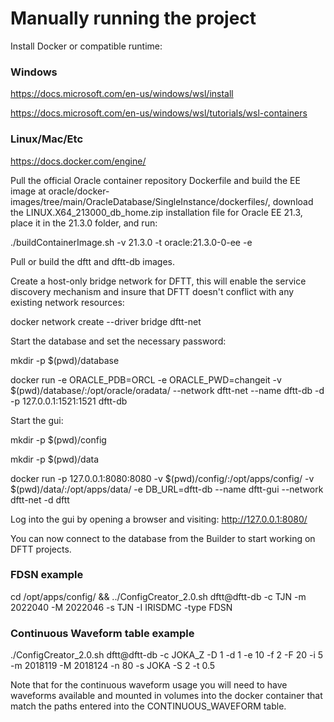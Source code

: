 # Manually running the project

Install Docker or compatible runtime:

### Windows
https://docs.microsoft.com/en-us/windows/wsl/install

https://docs.microsoft.com/en-us/windows/wsl/tutorials/wsl-containers

### Linux/Mac/Etc

https://docs.docker.com/engine/


Pull the official Oracle container repository Dockerfile and build the EE image at oracle/docker-images/tree/main/OracleDatabase/SingleInstance/dockerfiles/, download the LINUX.X64_213000_db_home.zip installation file for Oracle EE 21.3, place it in the 21.3.0 folder, and run:

./buildContainerImage.sh -v 21.3.0 -t oracle:21.3.0-0-ee -e

Pull or build the dftt and dftt-db images.

Create a host-only bridge network for DFTT, this will enable the service discovery mechanism and insure that DFTT doesn't conflict with any existing network resources:

docker network create --driver bridge dftt-net

Start the database and set the necessary password:

mkdir -p \$(pwd)/database

docker run -e ORACLE_PDB=ORCL -e ORACLE_PWD=changeit -v $(pwd)/database/:/opt/oracle/oradata/ --network dftt-net --name dftt-db -d -p 127.0.0.1:1521:1521 dftt-db

Start the gui:

mkdir -p \$(pwd)/config

mkdir -p \$(pwd)/data

docker run -p 127.0.0.1:8080:8080 -v $(pwd)/config/:/opt/apps/config/ -v \$(pwd)/data/:/opt/apps/data/ -e DB_URL=dftt-db --name dftt-gui --network dftt-net -d dftt

Log into the gui by opening a browser and visiting:
http://127.0.0.1:8080/

You can now connect to the database from the Builder to start working on DFTT projects.

### FDSN example

cd /opt/apps/config/ && ../ConfigCreator_2.0.sh dftt@dftt-db -c TJN -m 2022040 -M 2022046 -s TJN -I IRISDMC -type FDSN

### Continuous Waveform table example

./ConfigCreator_2.0.sh dftt@dftt-db -c JOKA_Z -D 1 -d 1 -e 10 -f 2 -F 20 -i 5 -m 2018119 -M 2018124 -n 80 -s JOKA -S 2 -t 0.5

Note that for the continuous waveform usage you will need to have waveforms available and mounted in volumes into the docker container that match the paths entered into the CONTINUOUS_WAVEFORM table.